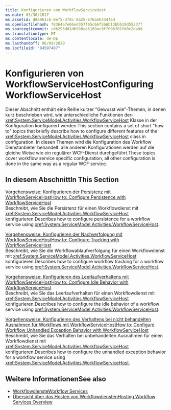 ```yaml
---
title: Konfigurieren von WorkflowServiceHost
ms.date: 03/30/2017
ms.assetid: d8e961cb-0ef5-4f8c-8a25-e76ae6334fed
ms.openlocfilehash: f8364e7e6bed357f65c66f5b6b13bbb19d55237f
ms.sourcegitcommit: cdb295dd1db589ce5169ac9ff096f01fd0c2da9d
ms.translationtype: MT
ms.contentlocale: de-DE
ms.lasthandoff: 06/09/2020
ms.locfileid: "84597487"
---
```

# <a name="configuring-workflowservicehost"></a><span data-ttu-id="e200f-102">Konfigurieren von WorkflowServiceHost</span><span class="sxs-lookup"><span data-stu-id="e200f-102">Configuring WorkflowServiceHost</span></span>
<span data-ttu-id="e200f-103">Dieser Abschnitt enthält eine Reihe kurzer "Gewusst wie"-Themen, in denen kurz beschrieben wird, wie unterschiedliche Funktionen der- <xref:System.ServiceModel.Activities.WorkflowServiceHost> Klasse in der Konfiguration konfiguriert werden.</span><span class="sxs-lookup"><span data-stu-id="e200f-103">This section contains a set of short "how to" topics that briefly describe how to configure different features of the <xref:System.ServiceModel.Activities.WorkflowServiceHost> class in configuration.</span></span> <span data-ttu-id="e200f-104">In diesen Themen wird die Konfiguration des Workflow Dienstanbieter behandelt. alle anderen Konfigurationen werden auf die gleiche Weise wie ein regulärer WCF-Dienst durchgeführt.</span><span class="sxs-lookup"><span data-stu-id="e200f-104">These topics cover workflow service specific configuration, all other configuration is done in the same way as a regular WCF service.</span></span>  
  
## <a name="in-this-section"></a><span data-ttu-id="e200f-105">In diesem Abschnitt</span><span class="sxs-lookup"><span data-stu-id="e200f-105">In This Section</span></span>  
 [<span data-ttu-id="e200f-106">Vorgehensweise: Konfigurieren der Persistenz mit WorkflowServiceHost</span><span class="sxs-lookup"><span data-stu-id="e200f-106">How to: Configure Persistence with WorkflowServiceHost</span></span>](how-to-configure-persistence-with-workflowservicehost.md)  
 <span data-ttu-id="e200f-107">Beschreibt, wie Sie die Persistenz für einen Workflowdienst mit <xref:System.ServiceModel.Activities.WorkflowServiceHost> konfigurieren.</span><span class="sxs-lookup"><span data-stu-id="e200f-107">Describes how to configure persistence for a workflow service using <xref:System.ServiceModel.Activities.WorkflowServiceHost>.</span></span>  
  
 [<span data-ttu-id="e200f-108">Vorgehensweise: Konfigurieren der Nachverfolgung mit WorkflowServiceHost</span><span class="sxs-lookup"><span data-stu-id="e200f-108">How to: Configure Tracking with WorkflowServiceHost</span></span>](how-to-configure-tracking-with-workflowservicehost.md)  
 <span data-ttu-id="e200f-109">Beschreibt, wie Sie die Workflowablaufverfolgung für einen Workflowdienst mit <xref:System.ServiceModel.Activities.WorkflowServiceHost> konfigurieren.</span><span class="sxs-lookup"><span data-stu-id="e200f-109">Describes how to configure workflow tracking for a workflow service using <xref:System.ServiceModel.Activities.WorkflowServiceHost>.</span></span>  
  
 [<span data-ttu-id="e200f-110">Vorgehensweise: Konfigurieren des Leerlaufverhaltens mit WorkflowServiceHost</span><span class="sxs-lookup"><span data-stu-id="e200f-110">How to: Configure Idle Behavior with WorkflowServiceHost</span></span>](how-to-configure-idle-behavior-with-workflowservicehost.md)  
 <span data-ttu-id="e200f-111">Beschreibt, wie Sie das Leerlaufverhalten für einen Workflowdienst mit <xref:System.ServiceModel.Activities.WorkflowServiceHost> konfigurieren.</span><span class="sxs-lookup"><span data-stu-id="e200f-111">Describes how to configure the idle behavior of a workflow service using <xref:System.ServiceModel.Activities.WorkflowServiceHost>.</span></span>  
  
 [<span data-ttu-id="e200f-112">Vorgehensweise: Konfigurieren des Verhaltens bei nicht behandelten Ausnahmen für Workflows mit WorkflowServiceHost</span><span class="sxs-lookup"><span data-stu-id="e200f-112">How to: Configure Workflow Unhandled Exception Behavior with WorkflowServiceHost</span></span>](config-workflow-unhandled-exception-workflowservicehost.md)  
 <span data-ttu-id="e200f-113">Beschreibt, wie Sie das Verhalten bei unbehandelten Ausnahmen für einen Workflowdienst mit <xref:System.ServiceModel.Activities.WorkflowServiceHost> konfigurieren.</span><span class="sxs-lookup"><span data-stu-id="e200f-113">Describes how to configure the unhandled exception behavior for a workflow service using <xref:System.ServiceModel.Activities.WorkflowServiceHost>.</span></span>  
  
## <a name="see-also"></a><span data-ttu-id="e200f-114">Weitere Informationen</span><span class="sxs-lookup"><span data-stu-id="e200f-114">See also</span></span>

- [<span data-ttu-id="e200f-115">Workflowdienste</span><span class="sxs-lookup"><span data-stu-id="e200f-115">Workflow Services</span></span>](workflow-services.md)
- [<span data-ttu-id="e200f-116">Übersicht über das Hosten von Workflowdiensten</span><span class="sxs-lookup"><span data-stu-id="e200f-116">Hosting Workflow Services Overview</span></span>](hosting-workflow-services-overview.md)
